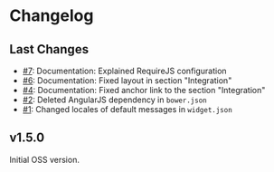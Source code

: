 # Changelog

## Last Changes

- [#7](https://github.com/LaxarJS/ax-markdown-display-widget/issues/7): Documentation: Explained RequireJS configuration
- [#6](https://github.com/LaxarJS/ax-markdown-display-widget/issues/6): Documentation: Fixed layout in section "Integration"
- [#4](https://github.com/LaxarJS/ax-markdown-display-widget/issues/4): Documentation: Fixed anchor link to the section "Integration"
- [#2](https://github.com/LaxarJS/ax-markdown-display-widget/issues/2): Deleted AngularJS dependency in `bower.json`
- [#1](https://github.com/LaxarJS/ax-markdown-display-widget/issues/1): Changed locales of default messages in `widget.json`

## v1.5.0

Initial OSS version.

